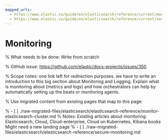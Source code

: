 ```yaml
---
mapped_urls:
  - https://www.elastic.co/guide/en/elasticsearch/reference/current/monitor-elasticsearch-cluster.html
  - https://www.elastic.co/guide/en/elasticsearch/reference/current/secure-monitoring.html
---
```


# Monitoring

% What needs to be done: Write from scratch

% GitHub issue: https://github.com/elastic/docs-projects/issues/350

% Scope notes: one link left for redirection purposes. we have to write an introduction to this big section about Monitoring and Logging. Explain what is monitoring about (metrics and logs) and how orchestrators can help by automatically setting up the beats or monitoring agents.

% Use migrated content from existing pages that map to this page:

% - [ ] ./raw-migrated-files/elasticsearch/elasticsearch-reference/monitor-elasticsearch-cluster.md
%      Notes: Existing articles about monitoring: Elasticsearch, Cloud, Cloud-enterprise, Cloud on Kubernetes, Kibana books Might need a new landing page
% - [ ] ./raw-migrated-files/elasticsearch/elasticsearch-reference/secure-monitoring.md